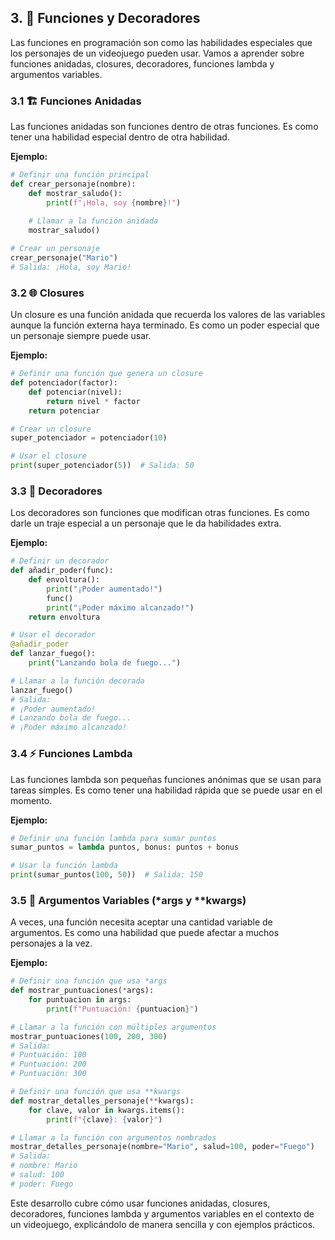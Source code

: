 ## 3. 🧩 Funciones y Decoradores

Las funciones en programación son como las habilidades especiales que los personajes de un videojuego pueden usar. Vamos a aprender sobre funciones anidadas, closures, decoradores, funciones lambda y argumentos variables.

### 3.1 🏗️ Funciones Anidadas

Las funciones anidadas son funciones dentro de otras funciones. Es como tener una habilidad especial dentro de otra habilidad.

**Ejemplo:**

```python
# Definir una función principal
def crear_personaje(nombre):
    def mostrar_saludo():
        print(f"¡Hola, soy {nombre}!")
    
    # Llamar a la función anidada
    mostrar_saludo()

# Crear un personaje
crear_personaje("Mario")
# Salida: ¡Hola, soy Mario!
```

### 3.2 🌐 Closures

Un closure es una función anidada que recuerda los valores de las variables aunque la función externa haya terminado. Es como un poder especial que un personaje siempre puede usar.

**Ejemplo:**

```python
# Definir una función que genera un closure
def potenciador(factor):
    def potenciar(nivel):
        return nivel * factor
    return potenciar

# Crear un closure
super_potenciador = potenciador(10)

# Usar el closure
print(super_potenciador(5))  # Salida: 50
```

### 3.3 🎨 Decoradores

Los decoradores son funciones que modifican otras funciones. Es como darle un traje especial a un personaje que le da habilidades extra.

**Ejemplo:**

```python
# Definir un decorador
def añadir_poder(func):
    def envoltura():
        print("¡Poder aumentado!")
        func()
        print("¡Poder máximo alcanzado!")
    return envoltura

# Usar el decorador
@añadir_poder
def lanzar_fuego():
    print("Lanzando bola de fuego...")

# Llamar a la función decorada
lanzar_fuego()
# Salida:
# ¡Poder aumentado!
# Lanzando bola de fuego...
# ¡Poder máximo alcanzado!
```

### 3.4 ⚡ Funciones Lambda

Las funciones lambda son pequeñas funciones anónimas que se usan para tareas simples. Es como tener una habilidad rápida que se puede usar en el momento.

**Ejemplo:**

```python
# Definir una función lambda para sumar puntos
sumar_puntos = lambda puntos, bonus: puntos + bonus

# Usar la función lambda
print(sumar_puntos(100, 50))  # Salida: 150
```

### 3.5 🌟 Argumentos Variables (*args y **kwargs)

A veces, una función necesita aceptar una cantidad variable de argumentos. Es como una habilidad que puede afectar a muchos personajes a la vez.

**Ejemplo:**

```python
# Definir una función que usa *args
def mostrar_puntuaciones(*args):
    for puntuacion in args:
        print(f"Puntuación: {puntuacion}")

# Llamar a la función con múltiples argumentos
mostrar_puntuaciones(100, 200, 300)
# Salida:
# Puntuación: 100
# Puntuación: 200
# Puntuación: 300

# Definir una función que usa **kwargs
def mostrar_detalles_personaje(**kwargs):
    for clave, valor in kwargs.items():
        print(f"{clave}: {valor}")

# Llamar a la función con argumentos nombrados
mostrar_detalles_personaje(nombre="Mario", salud=100, poder="Fuego")
# Salida:
# nombre: Mario
# salud: 100
# poder: Fuego
```

Este desarrollo cubre cómo usar funciones anidadas, closures, decoradores, funciones lambda y argumentos variables en el contexto de un videojuego, explicándolo de manera sencilla y con ejemplos prácticos.
